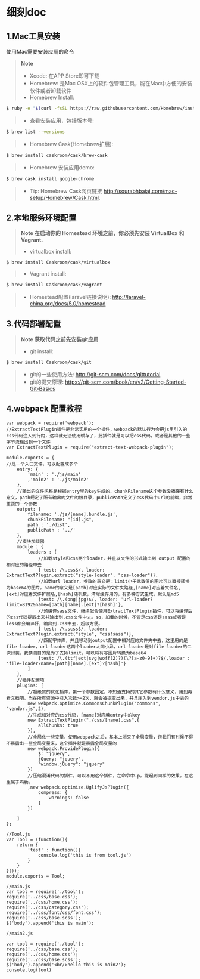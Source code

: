 细刻doc
==========


1.Mac工具安装
-----------

使用Mac需要安装应用的命令

> **Note**
> - Xcode: 在APP Store即可下载
> - Homebrew: 是Mac OSX上的软件包管理工具，能在Mac中方便的安装软件或者卸载软件
> - Homebrew Install:
```sh
$ ruby -e "$(curl -fsSL https://raw.githubusercontent.com/Homebrew/install/master/install)"
```
> - 查看安装应用，包括版本号: 
```sh
$ brew list --versions
```
> - Homebrew Cask(Homebrew扩展): 
```sh
$ brew install caskroom/cask/brew-cask
```
> - Homebrew 安装应用demo: 
```sh
$ brew cask install google-chrome
```
> - Tip: Homebrew Cask网页链接 <i class="icon-upload"></i> http://sourabhbajaj.com/mac-setup/Homebrew/Cask.html.


2.本地服务环境配置
------------------

> **Note**
> **在启动你的 Homestead 环境之前，你必须先安装 VirtualBox 和 Vagrant.**
> - virtualbox install: 
```sh
$ brew install Caskroom/cask/virtualbox
```
> - Vagrant install: 
```sh
$ brew install Caskroom/cask/vagrant
```
> - Homestead配置(laravel链接说明): http://laravel-china.org/docs/5.0/homestead


3.代码部署配置
--------------

> **Note**
> **获取代码之前先安装git应用**
> - git install: 
```sh
$ brew install Caskroom/cask/git
```
> - git的一些使用方法: http://git-scm.com/docs/gittutorial
> - git的提交原理: https://git-scm.com/book/en/v2/Getting-Started-Git-Basics


4.webpack 配置教程
--------------




```
var webpack = require('webpack');
//ExtractTextPlugin插件是非常实用的一个插件，webpack的默认行为会把js里引入的css代码注入到行内，这样就无法使用缓存了，此插件就是可以把css代码，或者是其他的一些字节流输出到一个文件
var ExtractTextPlugin = require("extract-text-webpack-plugin");

module.exports = {
//是一个入口文件，可以配置成多个
	entry: {
		'main' : './js/main'
		,'main2' : './js/main2'
	},
	//输出的文件名称是根据entry里的key生成的，chunkFilename这个参数没搞懂有什么意义，path规定了所有输出的文件的根目录，publicPath定义了css代码中url的前缀，非常重要的一个参数
	output: {
		filename: './js/[name].bundle.js',
		chunkFilename: "[id].js",
		path : './dist',
		publicPath : '../'
	},
	//模块加载器
	module : {
		loaders : [
			//加载style和css两个loader，并且以文件的形式输出到 output 配置的相对应的路径中去
			{ test: /\.css$/, loader: ExtractTextPlugin.extract("style-loader", "css-loader")},
			//加载url loader，参数的意义是：limit小于此数值的图片可以直接转换为base64的图片，name的意义是[path]对应实际的文件夹路径,[name]对应着文件名,[ext]对应着文件扩展名,[hash]随机数，清除缓存用的，有多种方式生成，默认是md5
			{test: /\.(png|jpg)$/, loader: 'url-loader?limit=8192&name=[path][name].[ext]?[hash]'},
			//预编译sass文件，继续配合使用ExtractTextPlugin插件，可以将编译后的css代码提取出来并输出到.css文件中去。so，加载的时候，不管是css还是sass或者是less都会编译好，输出到.css中去，超级方便。
			{ test: /\.scss$/, loader: ExtractTextPlugin.extract("style", "css!sass")},
			//匹配字体库，并且移动到output配置中相对应的文件夹中去，这里用的是file-loader，url-loader这两个loader大同小异，url-loader是对file-loader的二次封装，我猜测目的是为了支持limit，可以将有写图片转换为base64
			{test: /\.(ttf|eot|svg|woff(2)?)(\?[a-z0-9]+)?$/,loader : 'file-loader?name=[path][name].[ext]?[hash]'}
		]
	},
	//插件配置项
	plugins: [
		//超级赞的优化插件，第一个参数固定，不知道支持的其它参数有什么意义，用到再看文档吧。当在所有资源中引入次数>=2次，就会被提取出来，并且压入到vendor.js中去的
		new webpack.optimize.CommonsChunkPlugin("commons", "vendor.js",2),
		//生成相对应的css代码，[name]对应着entry中的key
		new ExtractTextPlugin("./css/[name].css",{
			allChunks: true
		}),
		//全局化一些变量，使用webpack之后，基本上消灭了全局变量，但我们有时候不得不暴露出一些全局变量来，这个插件就是暴露全局变量的
		new webpack.ProvidePlugin({
			$: "jquery",
			jQuery: "jquery",
			"window.jQuery": "jquery"
		})
		//压缩混淆代码的插件，可以不用这个插件，在命令中-p，能起到同样的效果，在这里属于鸡肋。
		,new webpack.optimize.UglifyJsPlugin({
			compress: {
				warnings: false
			}
		})

	]
};
```

```
//Tool.js
var Tool = (function(){
    return {
        'test' : function(){
            console.log('this is from tool.js')
        }
    }
}());
module.exports = Tool;
```
```
//main.js
var tool = require('./tool');
require('../css/base.css');
require('../css/home.css');
require('../css/category.css');
require('../css/font/css/font.css');
require('../css/base.scss');
$('body').append('this is main');
```
```
//main2.js

var tool = require('./tool');
require('../css/base.css');
require('../css/home.css');
require('../css/base.scss');
$('body').append('<br/>hello this is main2');
console.log(tool)
```

